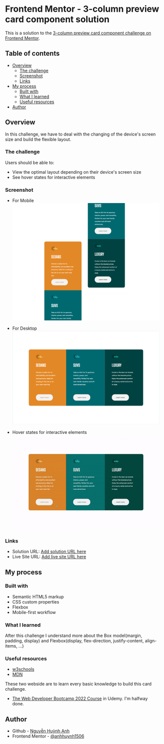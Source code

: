 # Frontend Mentor - 3-column preview card component solution

This is a solution to the [3-column preview card component challenge on Frontend Mentor](https://www.frontendmentor.io/challenges/3column-preview-card-component-pH92eAR2-).

## Table of contents

- [Overview](#overview)
  - [The challenge](#the-challenge)
  - [Screenshot](#screenshot)
  - [Links](#links)
- [My process](#my-process)
  - [Built with](#built-with)
  - [What I learned](#what-i-learned)
  - [Useful resources](#useful-resources)
- [Author](#author)

## Overview

In this challenge, we have to deal with the changing of the device's screen size and build the flexible layout. 


### The challenge

Users should be able to:

- View the optimal layout depending on their device's screen size
- See hover states for interactive elements

### Screenshot

- For Mobile
![For Mobile](./mySolutionImage/mobile.png)

- For Desktop
![For Desktop](./mySolutionImage/desktop.png)

- Hover states for interactive elements
![Hover states](./mySolutionImage/hover-states.gif)


### Links

- Solution URL: [Add solution URL here](https://your-solution-url.com)
- Live Site URL: [Add live site URL here](https://your-live-site-url.com)

## My process

### Built with

- Semantic HTML5 markup
- CSS custom properties
- Flexbox
- Mobile-first workflow

### What I learned

After this challenge I understand more about the Box model(margin, padding, display) and Flexbox(display, flex-direction, justify-content, align-items, ...) 

### Useful resources

- [w3schools](https://www.w3schools.com/css/)
- [MDN](https://developer.mozilla.org/) 

These two webside are to learn every basic knowledge to build this card challenge.

- [The Web Developer Bootcamp 2022 Course](https://www.udemy.com/course/the-web-developer-bootcamp/) in Udemy. I'm halfway done.

## Author

- Github - [Nguyễn Huỳnh Anh](https://github.com/anhhuynh1506)
- Frontend Mentor - [@anhhuynh1506](https://www.frontendmentor.io/profile/anhhuynh1506)
